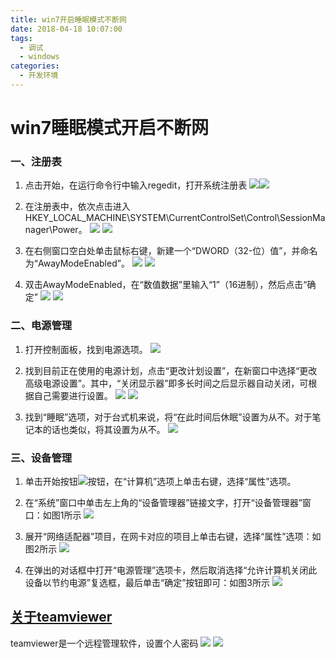 ```yaml
---
title: win7开启睡眠模式不断网
date: 2018-04-18 10:07:00
tags:
  - 调试
  - windows
categories:
  - 开发环境
---
```

# win7睡眠模式开启不断网
### 一、注册表
1. 点击开始，在运行命令行中输入regedit，打开系统注册表
![](images/screenshot_1533802551789.png)![](images/screenshot_1533802576135.png)
2. 在注册表中，依次点击进入 HKEY_LOCAL_MACHINE\SYSTEM\CurrentControlSet\Control\SessionManager\Power。
 ![](images/screenshot_1533802609750.png)
 ![](images/screenshot_1533802641040.png)
 3. 在右侧窗口空白处单击鼠标右键，新建一个“DWORD（32-位）值”，并命名为“AwayModeEnabled”。
 ![](images/screenshot_1533802723686.png)
 ![](images/screenshot_1533802739438.png)
 
 4. 双击AwayModeEnabled，在“数值数据”里输入“1”（16进制），然后点击“确定”
 ![](images/screenshot_1533802770020.png)
 ![](images/screenshot_1533802786401.png)
 ### 二、电源管理
1. 打开控制面板，找到电源选项。
![](images/screenshot_1533802836997.png)
2. 找到目前正在使用的电源计划，点击“更改计划设置”，在新窗口中选择“更改高级电源设置”。其中，“关闭显示器”即多长时间之后显示器自动关闭，可根据自己需要进行设置。
![](images/screenshot_1533802880487.png)
![](images/screenshot_1533802896702.png)

3. 找到“睡眠”选项，对于台式机来说，将“在此时间后休眠”设置为从不。对于笔记本的话也类似，将其设置为从不。
![](images/screenshot_1533802929896.png)

### 三、设备管理

1. 单击开始按钮![](images/screenshot_1533802263586.png)按钮，在“计算机”选项上单击右键，选择“属性”选项。

2. 在“系统”窗口中单击左上角的“设备管理器”链接文字，打开“设备管理器”窗口：如图1所示
![](images/screenshot_1533802272553.png)

3. 展开“网络适配器”项目，在网卡对应的项目上单击右键，选择“属性”选项：如图2所示
![](images/screenshot_1533802283729.png)

4. 在弹出的对话框中打开“电源管理”选项卡，然后取消选择“允许计算机关闭此设备以节约电源”复选框，最后单击“确定”按钮即可：如图3所示
![](images/screenshot_1533802319267.png)



## [关于teamviewer](https://www.teamviewer.com/zhCN/)
teamviewer是一个远程管理软件，设置个人密码
![](images/screenshot_1533803164162.png)
![](images/screenshot_1533803199228.png)
